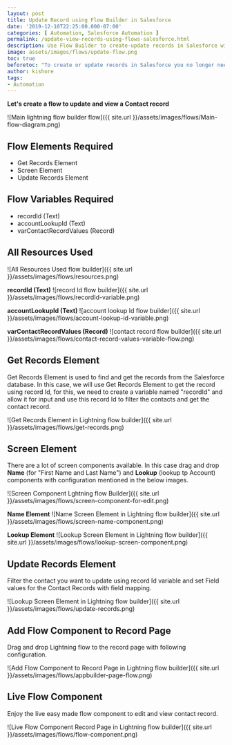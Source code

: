 ```yaml
---
layout: post
title: Update Record using Flow Builder in Salesforce
date: '2019-12-10T22:25:00.000-07:00'
categories: [ Automation, Salesforce Automation ]
permalink: /update-view-records-using-flows-salesforce.html
description: Use Flow Builder to create-update records in Salesforce without code and just clicks. Mastering flows can reduce the usage of code by 70-80%.
image: assets/images/flows/update-flow.png
toc: true
beforetoc: "To create or update records in Salesforce you no longer need to write a Lightning component, you can make use of Lightning Flow Builder where you can create any requirement just by clicks. Mastering flows can reduce the usage of code by 70-80%, and you don't have to write any test classes for what you build. Flows come with a component visibility option with which you can show/hide flow components conditionally."
author: kishore
tags:
- Automation
---
```



**Let's create a flow to update and view a Contact record**

![Main lightning flow builder flow]({{ site.url }}/assets/images/flows/Main-flow-diagram.png)

## Flow Elements Required

 - Get Records Element 
 - Screen Element 
 - Update Records Element

## Flow Variables Required
- recordId (Text)
- accountLookupId (Text)
- varContactRecordValues (Record)

## All Resources Used
![All Resources Used flow builder]({{ site.url }}/assets/images/flows/resources.png)

**recordId (Text)**
![record Id flow builder]({{ site.url }}/assets/images/flows/recordId-variable.png)

**accountLookupId (Text)**
![account lookup Id flow builder]({{ site.url }}/assets/images/flows/account-lookup-id-variable.png)

**varContactRecordValues (Record)**
![contact record flow builder]({{ site.url }}/assets/images/flows/contact-record-values-variable-flow.png)

## Get Records Element
Get Records Element is used to find and get the records from the Salesforce database. In this case, we will use Get Records Element to get the record using record Id, for this, we need to create a variable named "recordId" and allow it for input and use this record Id to filter the contacts and get the contact record.

![Get Records Element in Lightning flow builder]({{ site.url }}/assets/images/flows/get-records.png)

## Screen Element
There are a lot of screen components available. In this case drag and drop **Name**  (for "First Name and  Last Name") and **Lookup**  (lookup tp Account) components with configuration mentioned in the below images.

![Screen Component Lghtning flow Builder]({{ site.url }}/assets/images/flows/screen-component-for-edit.png)

**Name Element**
![Name Screen Element in Lightning flow builder]({{ site.url }}/assets/images/flows/screen-name-component.png)

**Lookup Element**
![Lookup Screen Element in Lightning flow builder]({{ site.url }}/assets/images/flows/lookup-screen-component.png)

## Update Records Element
Filter the contact you want to update using record Id variable and set Field values for the Contact Records with field mapping.

![Lookup Screen Element in Lightning flow builder]({{ site.url }}/assets/images/flows/update-records.png)

## Add Flow Component to Record Page
Drag and drop Lightning flow to the record page with following configuration.

![Add Flow Component to Record Page in Lightning flow builder]({{ site.url }}/assets/images/flows/appbuilder-page-flow.png)

## Live Flow Component
Enjoy the live easy made flow component to edit and view contact record.

![Live Flow Component Record Page in Lightning flow builder]({{ site.url }}/assets/images/flows/flow-component.png)





